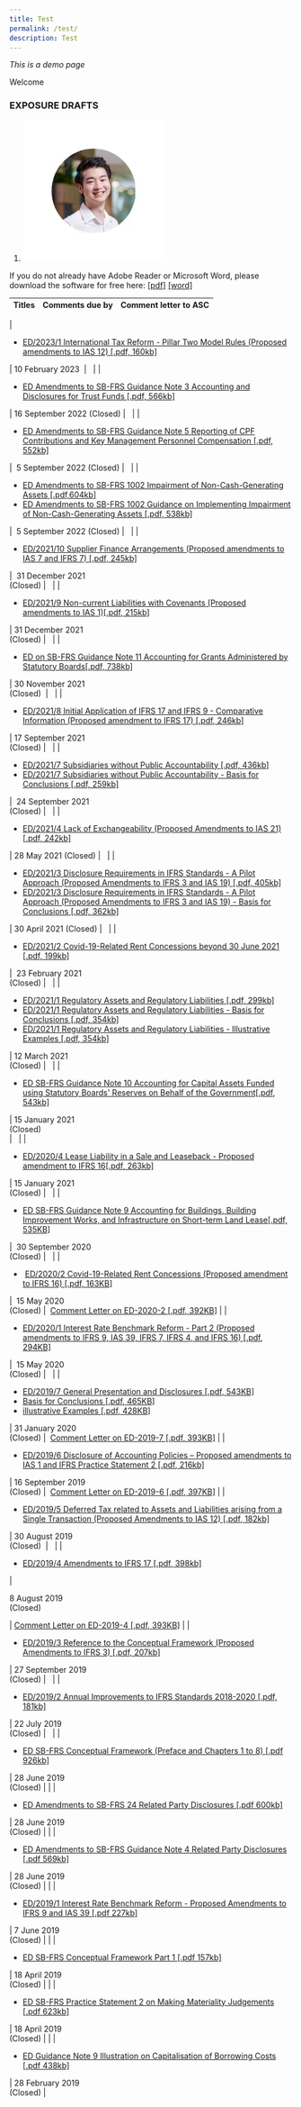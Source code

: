 ```yaml
---
title: Test
permalink: /test/
description: Test
---
```

*This is a demo page*

Welcome

### EXPOSURE DRAFTS
1. ![mos](/images/CareersAGD/Meet%20Our%20Scholars/mos-11.jpg)
	

If you do not already have Adobe Reader or Microsoft Word, please download the software for free here: [\[pdf\]](http://www.adobe.com/products/acrobat/readstep2.html) [\[word\]](http://www.microsoft.com/downloads/details.aspx?FamilyID=95e24c87-8732-48d5-8689-ab826e7b8fdf&DisplayLang=en)

  

| Titles | Comments due by | Comment letter to ASC |
| --- | --- | --- |
| 
*   [ED/2023/1 International Tax Reform - Pillar Two Model Rules (Proposed amendments to IAS 12) \[.pdf, 160kb\]](https://www.assb.gov.sg/docs/default-source/exposure-draft/iasb-ed-2023-international-tax-reform-pillar-two.pdf)

 | 10 February 2023  |   |
| 

*   [ED Amendments to SB-FRS Guidance Note 3 Accounting and Disclosures for Trust Funds \[.pdf, 566kb\]](https://www.assb.gov.sg/docs/default-source/exposure-draft/ed-amendments-to-sb-frs-guidance-note-3.pdf)

 | 16 September 2022 (Closed) |   |
| 

*   [ED Amendments to SB-FRS Guidance Note 5 Reporting of CPF Contributions and Key Management Personnel Compensation \[.pdf, 552kb\]](https://www.assb.gov.sg/docs/default-source/exposure-draft/ed-amendments-to-sb-frs-guidance-note-5.pdf)

 |  5 September 2022 (Closed) |   |
| 

*   [ED Amendments to SB-FRS 1002 Impairment of Non-Cash-Generating Assets \[.pdf,604kb\]](https://www.assb.gov.sg/docs/default-source/exposure-draft/ed-amendments-to-sb-frs-1002.pdf)
*   [ED Amendments to SB-FRS 1002 Guidance on Implementing Impairment of Non-Cash-Generating Assets \[.pdf, 538kb\]](https://www.assb.gov.sg/docs/default-source/exposure-draft/ed-amendments-to-sb-frs-1002-ig.pdf)

 |  5 September 2022 (Closed) |   |
| 

*   [ED/2021/10 Supplier Finance Arrangements (Proposed amendments to IAS 7 and IFRS 7) \[.pdf, 245kb\]](https://www.assb.gov.sg/docs/default-source/exposure-draft/ed-2021-10-sfa.pdf?sfvrsn=32c54ee6_4 "ED/2021/10 Supplier Finance Arrangements (Proposed amendments to IAS 7 and IFRS 7) [.pdf, 245kb]")

 |  31 December 2021  
(Closed) |   |
| 

*   [ED/2021/9 Non-current Liabilities with Covenants (Proposed amendments to IAS 1)\[.pdf, 215kb\]](https://www.assb.gov.sg/docs/default-source/exposure-draft/ed-2021-9-nclwc.pdf?sfvrsn=97d6d1fb_4 "ED/2021/9 Non-current Liabilities with Covenants (Proposed amendments to IAS 1)[.pdf, 215kb]")

 | 31 December 2021  
(Closed) |   |
| 

*   [ED on SB-FRS Guidance Note 11 Accounting for Grants Administered by Statutory Boards\[.pdf, 738kb\]](https://www.assb.gov.sg/docs/default-source/exposure-draft/ed-to-sb-frs-guidance-note-11.pdf?sfvrsn=ad67b490_4 "ED on SB-FRS Guidance Note 11 Accounting for Grants Administered by Statutory Boards[.pdf, 738kb]")

 | 30 November 2021    
(Closed)  |   |
| 

*   [ED/2021/8 Initial Application of IFRS 17 and IFRS 9 - Comparative Information (Proposed amendment to IFRS 17) \[.pdf, 246kb\]](https://www.assb.gov.sg/docs/default-source/exposure-draft/ed2021-8-initial-app-ifrs17-ifrs9-ci.pdf?sfvrsn=eb9f9491_4 "ED/2021/8 Initial Application of IFRS 17 and IFRS 9 - Comparative Information (Proposed amendment to IFRS 17) [.pdf, 246kb] ")

 | 17 September 2021   
(Closed) |   |
| 

*   [ED/2021/7 Subsidiaries without Public Accountability \[.pdf, 436kb\]](https://www.assb.gov.sg/docs/default-source/exposure-draft/ed2021-7-swpa-d.pdf?sfvrsn=22a1162a_2 "ED/2021/7 Subsidiaries without Public Accountability [.pdf, 436kb]")
*   [ED/2021/7 Subsidiaries without Public Accountability - Basis for Conclusions \[.pdf, 259kb\]](https://www.assb.gov.sg/docs/default-source/exposure-draft/ed2021-7-bc-swpa-d.pdf?sfvrsn=96ef5979_2 "ED/2021/7 Subsidiaries without Public Accountability - Basis for Conclusions [.pdf, 259kb]")

 |  24 September 2021  
(Closed) |   |
| 

*   [ED/2021/4 Lack of Exchangeability (Proposed Amendments to IAS 21) \[.pdf, 242kb\]](https://www.assb.gov.sg/docs/default-source/exposure-draft/ed2021-4-lack-of-exchangeability-ias-21.pdf?sfvrsn=ff408497_2 "ED/2021/4 Lack of Exchangeability (Proposed Amendments to IAS 21) [.pdf, 242kb]")

 | 28 May 2021 (Closed) |   |
| 

*   [ED/2021/3 Disclosure Requirements in IFRS Standards - A Pilot Approach (Proposed Amendments to IFRS 3 and IAS 19) \[.pdf, 405kb\]](https://www.assb.gov.sg/docs/default-source/exposure-draft/ed2021-3-di-tslr-pdf_safe.pdf?sfvrsn=84215882_2 "ED/2021/3 Disclosure Requirements in IFRS Standards - A Pilot Approach (Proposed Amendments to IFRS 3 and IAS 19) [.pdf, 405kb]")
*   [ED/2021/3 Disclosure Requirements in IFRS Standards - A Pilot Approach (Proposed Amendments to IFRS 3 and IAS 19) - Basis for Conclusions \[.pdf, 362kb\]](https://www.assb.gov.sg/docs/default-source/exposure-draft/ed2021-3-bc-di-tslr-pdf_safe.pdf?sfvrsn=c800933c_2 "ED/2021/3 Disclosure Requirements in IFRS Standards - A Pilot Approach (Proposed Amendments to IFRS 3 and IAS 19) - Basis for Conclusions [.pdf, 362kb]")

 | 30 April 2021 (Closed) |   |
| 

*   [ED/2021/2 Covid-19-Related Rent Concessions beyond 30 June 2021 \[.pdf, 199kb\]](https://www.assb.gov.sg/docs/default-source/default-document-library/ed-rent-concessions-beyond-30-june-2021.pdf?sfvrsn=5c9323de_2 "ED/2021/2 Covid-19-Related Rent Concessions beyond 30 June 2021 [.pdf, 199kb]")

 |  23 February 2021   
(Closed) |   |
| 

*   [ED/2021/1 Regulatory Assets and Regulatory Liabilities \[.pdf, 299kb\]](https://www.assb.gov.sg/docs/default-source/exposure-draft/ed-regulatory-assets-and-regulatory-liabilities.pdf?sfvrsn=26be6a0c_2 "ED Regulatory Assets and Regulatory Liabilities [.pdf, 299kb]")
*   [ED/2021/1 Regulatory Assets and Regulatory Liabilities - Basis for Conclusions \[.pdf, 354kb\]](https://www.assb.gov.sg/docs/default-source/exposure-draft/ed-basis-for-conclusions.pdf?sfvrsn=d55ddcd_2 "ED Regulatory Assets and Regulatory Liabilities - Basis for Conclusions [.pdf, 354kb]")
*   [ED/2021/1 Regulatory Assets and Regulatory Liabilities - Illustrative Examples \[.pdf, 354kb\]](https://www.assb.gov.sg/docs/default-source/exposure-draft/ed-illustrative-examples.pdf?sfvrsn=b98741d8_2 "ED Regulatory Assets and Regulatory Liabilities - Illustrative Examples [.pdf, 354kb]")

 | 12 March 2021    
(Closed) |   |
| 

*   [ED SB-FRS Guidance Note 10 Accounting for Capital Assets Funded using Statutory Boards' Reserves on Behalf of the Government\[.pdf, 543kb\]](https://www.assb.gov.sg/docs/default-source/exposure-draft/ed-on-sb-frs-guidance-note-10.pdf?sfvrsn=4ffe24a5_2 "ED on SB-FRS Guidance Note 10 Accounting for Capital Assets Funded using Statutory Boards' Reserves on Behalf of the Government[.pdf, 543kb]")

 | 15 January 2021  
(Closed)  
 |   |
| 

*   [ED/2020/4 Lease Liability in a Sale and Leaseback - Proposed amendment to IFRS 16\[.pdf, 263kb\]](https://www.assb.gov.sg/docs/default-source/default-document-library/ed-lease-liability-in-a-sale-or-leaseback.pdf?sfvrsn=c16ef5a5_0 "ED/2020/4 Lease Liability in a Sale and Leaseback - Proposed amendment to IFRS 16[.pdf, 263kb]")

 | 15 January 2021    
(Closed) |   |
| 

*   [ED SB-FRS Guidance Note 9 Accounting for Buildings, Building Improvement Works, and Infrastructure on Short-term Land Lease\[.pdf, 535KB\]](https://www.assb.gov.sg/docs/default-source/exposure-draft/ed-on-sb-frs-guidance-note-9.pdf?sfvrsn=eefa2d82_2 "ED SB-FRS Guidance Note 9 Accounting for Buildings, Building Improvement Works, and Infrastructure on Short-term Land Lease[.pdf, 535KB] ")

 |  30 September 2020   
(Closed) |   |
| 

*    [ED/2020/2 Covid-19-Related Rent Concessions (Proposed amendment to IFRS 16) \[.pdf, 163KB\]](https://www.assb.gov.sg/docs/default-source/exposure-draft/ed-covid-19-related-rent-concessions.pdf?sfvrsn=26116b7_2 "ED/2020/2 Covid-19-Related Rent Concessions (Proposed amendment to IFRS 16) [.pdf, 163KB]")

 |  15 May 2020  
(Closed) |  [Comment Letter on ED-2020-2 \[.pdf, 392KB\]](https://www.assb.gov.sg/docs/default-source/exposure-draft/comment-letter-to-iasb-on-ed-2020-2.pdf?sfvrsn=610a2a98_2 "Comment Letter on ED-2020-2 [.pdf, 392KB]") |
| 

*   [ED/2020/1 Interest Rate Benchmark Reform - Part 2 (Proposed amendments to IFRS 9, IAS 39, IFRS 7, IFRS 4, and IFRS 16) \[.pdf, 294KB\]](https://www.assb.gov.sg/docs/default-source/exposure-draft/ibor2ed2020-pdf_safe.pdf?sfvrsn=3e6da5a6_2 "ED/2020/1 Interest Rate Benchmark Reform - Part 2 (Proposed amendments to IFRS 9, IAS 39, IFRS 7, IFRS 4, and IFRS 16) [.pdf, 294KB]") 

 |  15 May 2020   
(Closed) |   |
| 

*   [ED/2019/7 General Presentation and Disclosures \[.pdf, 543KB\]](https://www.assb.gov.sg/docs/default-source/exposure-draft/ed-general-presentation-disclosures.pdf?sfvrsn=bd91001f_2 "ED/2019/7 General Presentation and Disclosures [.pdf, 543KB]")
*   [Basis for Conclusions \[.pdf, 465KB\]](https://www.assb.gov.sg/docs/default-source/exposure-draft/ed-basis-for-conclusions-general-presentation-disclosures.pdf?sfvrsn=1267aaa8_2 "Basis for Conclusions [.pdf, 465KB]")
*   [illustrative Examples \[.pdf, 428KB\]](https://www.assb.gov.sg/docs/default-source/exposure-draft/ed-illustrative-examples-general-presentation-disclosures.pdf?sfvrsn=ac73f410_2 "illustrative Examples [.pdf, 428KB]")

 | 31 January 2020  
(Closed) |  [Comment Letter on ED-2019-7 \[.pdf, 393KB\]](https://www.assb.gov.sg/docs/default-source/exposure-draft/comment-letter-to-iasb-on-ed-2019-7.pdf?sfvrsn=94a44a60_2 "Comment Letter to IASB on ED-2019-7 [.pdf, 393KB]") |
| 

*   [ED/2019/6 Disclosure of Accounting Policies – Proposed amendments to IAS 1 and IFRS Practice Statement 2 \[.pdf, 216kb\]](https://www.assb.gov.sg/docs/default-source/exposure-draft/ed-di-accounting-policies-ias-1-ifrs-practice-statement-2-pdf_safe.pdf?sfvrsn=5b13171a_0 "ED/2019/6 Disclosure of Accounting Policies – Proposed amendments to IAS 1 and IFRS Practice Statement 2 [.pdf, 216kb]")

 | 16 September 2019  
(Closed) |  [Comment Letter on ED-2019-6 \[.pdf, 397KB\]](https://www.assb.gov.sg/docs/default-source/exposure-draft/comment-letter-to-iasb-on-ed-2019-6.pdf?sfvrsn=bbe8d10c_2 "Comment Letter on ED-2019-6 [.pdf, 397KB]") |
| 

*   [ED/2019/5 Deferred Tax related to Assets and Liabilities arising from a Single Transaction (Proposed Amendments to IAS 12) \[.pdf, 182kb\]](https://www.assb.gov.sg/docs/default-source/exposure-draft/ed-deferred-tax-related-to-assets-and-liabilities-ias-12-pdf_safe.pdf?sfvrsn=6aaaa58b_0 "ED/2019/5 Deferred Tax related to Assets and Liabilities arising from a Single Transaction (Proposed Amendments to IAS 12) [.pdf, 182kb]")

 | 30 August 2019  
(Closed)  |   |
| 

*   [ED/2019/4 Amendments to IFRS 17 \[.pdf, 398kb\]](https://www.assb.gov.sg/docs/default-source/exposure-draft/ed-amendments-to-ifrs-17-pdf_safe.pdf?sfvrsn=f221d214_0 "ED/2019/4 Amendments to IFRS 17 [.pdf, 398kb]")

 | 

8 August 2019  
(Closed)

 | [Comment Letter on ED-2019-4 \[.pdf, 393KB\]](https://www.assb.gov.sg/docs/default-source/exposure-draft/comment-letter-to-iasb-on-ed-2019-4.pdf?sfvrsn=e819de26_2 "Comment Letter on ED-2019-4 [.pdf, 393KB]") |
| 

*   [ED/2019/3 Reference to the Conceptual Framework (Proposed Amendments to IFRS 3) \[.pdf, 207kb\]](https://www.assb.gov.sg/docs/default-source/exposure-draft/exposure-draft-reference-to-the-conceptual-framework-ifrs-3.pdf?sfvrsn=bfc69530_0 "ED/2019/3 Reference to the Conceptual Framework (Proposed Amendments to IFRS 3) [.pdf, 207kb]")

 | 27 September 2019  
(Closed) |   |
| 

*   [ED/2019/2 Annual Improvements to IFRS Standards 2018-2020 \[.pdf, 181kb\]](https://www.assb.gov.sg/docs/default-source/exposure-draft/ed-annual-improvements-2018-2020-pdf_safe.pdf?sfvrsn=e1eba0b9_0 "ED/2019/2 Annual Improvements to IFRS Standards 2018-2020 [.pdf, 181kb]")

 | 22 July 2019  
(Closed) |   |
| 

*   [ED SB-FRS Conceptual Framework (Preface and Chapters 1 to 8) \[.pdf 926kb\]](https://www.assb.gov.sg/docs/default-source/exposure-draft/ed_sb-frs_conceptual_framework_(preface_and_chapters_1_to_8).pdf?sfvrsn=db5b1e5_2 "ED SB-FRS Conceptual Framework (Preface and Chapters 1 to 8) [.pdf 926kb]")

 | 28 June 2019  
(Closed) |  |
| 

*   [ED Amendments to SB-FRS 24 Related Party Disclosures \[.pdf 600kb\]](https://www.assb.gov.sg/docs/default-source/exposure-draft/ed_sb-frs_24_related_party_disclosures.pdf?sfvrsn=86b562de_2 "ED Amendments to SB-FRS 24 Related Party Disclosures [.pdf 600kb]")

 | 28 June 2019  
(Closed) |  |
| 

*   [ED Amendments to SB-FRS Guidance Note 4 Related Party Disclosures \[.pdf 569kb\]](https://www.assb.gov.sg/docs/default-source/exposure-draft/ed_sb-frs_guidance_note-4_related_party_disclosures.pdf?sfvrsn=4622e55a_2 "ED Amendments to SB-FRS Guidance Note 4 Related Party Disclosures [.pdf 569kb]")

 | 28 June 2019  
(Closed) |  |
| 

*   [ED/2019/1 Interest Rate Benchmark Reform - Proposed Amendments to IFRS 9 and IAS 39 \[.pdf 227kb\]](https://www.assb.gov.sg/docs/default-source/exposure-draft/ed-ibor-reform-may-19.pdf?sfvrsn=4d41add2_2 "ED/2019/1 Interest Rate Benchmark Reform - Proposed Amendments to IFRS 9 and IAS 39 [.pdf 227kb]")

 | 7 June 2019  
(Closed) |  |
| 

*   [ED SB-FRS Conceptual Framework Part 1 \[.pdf 157kb\]](https://www.assb.gov.sg/docs/default-source/exposure-draft/ifrs_ed_conceptual_framework.pdf?sfvrsn=b513ac04_2 "ED SB-FRS Conceptual Framework Part 1 [.pdf 157kb]")

 | 18 April 2019  
(Closed) |  |
| 

*   [ED SB-FRS Practice Statement 2 on Making Materiality Judgements \[.pdf 623kb\]](https://www.assb.gov.sg/docs/default-source/exposure-draft/ed_sb-frs_practice_statement_on_making_materiality_judgements.pdf?sfvrsn=211c9664_2 "ED SB-FRS Practice Statement 2 on Making Materiality Judgements [.pdf 623kb]")

 | 18 April 2019  
(Closed) |  |
| 

*   [ED Guidance Note 9 Illustration on Capitalisation of Borrowing Costs \[.pdf 438kb\]](https://www.assb.gov.sg/docs/default-source/exposure-draft/ed_sb-frs_guidance_note_9_capitalisation_of_borrowing_costs.pdf?sfvrsn=cdb647b5_2 "ED Guidance Note 9 Illustration on Capitalisation of Borrowing Costs [.pdf 438kb]")

 | 28 February 2019  
(Closed) |